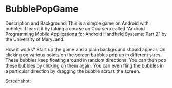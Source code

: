 # BubblePopGame

Description and Background:
This is a simple game on Android with bubbles. I learnt it by taking a course on Coursera called "Android Programming Mobile Applications for Android Handheld Systems: Part 2" by the University of MaryLand. 

How it works?
Start up the game and a plain background should appear. On clicking on various points on the screen bubbles pop up in different sizes. These bubbles keep floating around in random directions. You can then pop these bubbles by clicking on them again. You can even fling the bubbles in a particular direction by dragging the bubble across the screen. 

Screenshot:
